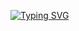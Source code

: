 [![Typing SVG](https://readme-typing-svg.herokuapp.com?lines=Hi+I+am+Tushar+Amdoskar)](https://git.io/typing-svg)
